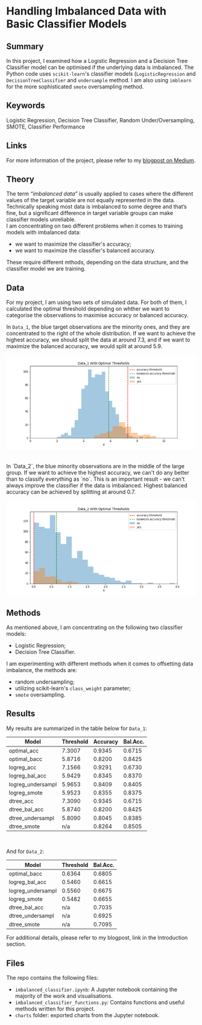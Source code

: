 # Handling Imbalanced Data with Basic Classifier Models


## Summary
In this project, I examined how a Logistic Regression and a Decision Tree Classifier model can be optimised if the underlying data is imbalanced. The Python code uses `scikit-learn`'s classifier models (`LogisticRegression` and `DecisionTreeClassifier` and `undersample` method. I am also using `imblearn` for the more sophisticated `smote` oversampling method. 
<br>

## Keywords
Logistic Regression, Decision Tree Classifier, Random Under/Oversampling, SMOTE, Classifier Performance
<br>

## Links
For more information of the project, please refer to my [blogpost on Medium](https://medium.com/datadriveninvestor/handling-imbalanced-data-with-basic-classifier-models-5ce3d61874f1).
<br>

## Theory
The term _“imbalanced data”_ is usually applied to cases where the different values of the target variable are not equally represented in the data. Technically speaking most data is imbalanced to some degree and that’s fine, but a significant difference in target variable groups can make classifier models unreliable. 
<br>
I am concentrating on two different problems when it comes to training models with imbalanced data: 
- we want to maximize the classifier's accuracy;
- we want to maximize the classifier's balanced accuracy. 

These require different mthods, depending on the data structure, and the classifier model we are training. 

## Data
For my project, I am using two sets of simulated data. For both of them, I calculated the optimal threshold depending on whther we want to categorise the observations to maximise accuracy or balanced accuracy. 
<br>

In `Data_1`, the blue target observations are the minority ones, and they are concentrated to the right of the whole distribution. If we want to achieve the highest accuracy, we should split the data at around 7.3, and if we want to maximize the balanced accuracy, we would split at around 5.9. 

![](charts/data_1_optimal_with_histograms.png)

<br>
In `Data_2`, the blue minority observations are in the middle of the large group. If we want to achieve the highest accuracy, we can't do any better than to classify everything as `no`. This is an important result - we can't always improve the classifier if the data is imbalanced. Highest balanced accuracy can be achieved by splitting at around 0.7. 

![](charts/data_2_optimal_with_histograms.png)

## Methods
As mentioned above, I am concentrating on the following two classifier models: 
- Logistic Regression;
- Decision Tree Classifier.

I am experimenting with different methods when it comes to offsetting data imbalance, the methods are: 
- random undersampling;
- utilizing scikit-learn's `class_weight` parameter;
- `smote` oversampling.

## Results
My results are summarized in the table below for `Data_1`:

|Model               |Threshold        | Accuracy       | Bal.Acc. |
|--------------------|-----------------|----------------|----------|
|optimal_acc         |   7.3007        |   0.9345       |   0.6715 |
|optimal_bacc        |   5.8716        |   0.8200       |   0.8425 |
|logreg_acc          |   7.1566        |   0.9291       |   0.6730 |
|logreg_bal_acc      |   5.9429        |   0.8345       |   0.8370 |
|logreg_undersampl   |   5.9653        |   0.8409       |   0.8405 |
|logreg_smote        |   5.9523        |   0.8355       |   0.8375 |
|dtree_acc           |   7.3090        |   0.9345       |   0.6715 |
|dtree_bal_acc       |   5.8740        |   0.8200       |   0.8425 |
|dtree_undersampl    |   5.8090        |   0.8045       |   0.8385 |
|dtree_smote         |     n/a         |   0.8264       |   0.8505 |

<br>

And for `Data_2`:

|Model               |Threshold        | Bal.Acc.|
|--------------------|-----------------|---------|
|optimal_bacc        |   0.6364        |   0.6805|
|logreg_bal_acc      |   0.5460        |   0.6615|
|logreg_undersampl   |   0.5560        |   0.6675|
|logreg_smote        |   0.5482        |   0.6655|
|dtree_bal_acc       |      n/a        |   0.7035|
|dtree_undersampl    |      n/a        |   0.6925|
|dtree_smote         |      n/a        |   0.7095|

For additional details, please refer to my blogpost, link in the Introduction section. 

## Files
The repo contains the following files: 
- `imbalanced_classifier.ipynb`: A Jupyter notebook containing the majority of the work and visualisations. 
- `imbalanced_classifier_functions.py`: Contains functions and useful methods written for this project. 
- `charts` folder: exported charts from the Jupyter notebook. 
